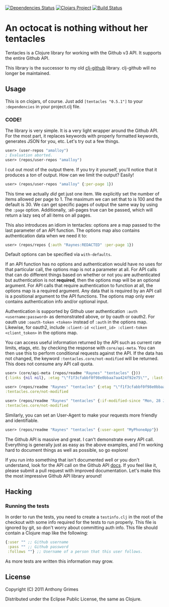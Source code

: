 [![Dependencies Status](https://jarkeeper.com/iomonad/tentacles/status.svg)](https://jarkeeper.com/iomonad/tentacles)
[![Clojars Project](https://img.shields.io/clojars/v/tentacles-fork.svg)](https://clojars.org/tentacles-fork)
[![Build Status](https://travis-ci.org/iomonad/tentacles.svg?branch=master)](https://travis-ci.org/iomonad/tentacles)

# An octocat is nothing without her tentacles

Tentacles is a Clojure library for working with the Github v3 API. It supports the entire Github API.

This library is the successor to my old [clj-github](https://github.com/Raynes/clj-github) library. clj-github will no longer be maintained.

## Usage

This is on clojars, of course. Just add `[tentacles "0.5.1"]` to your `:dependencies` in your project.clj file.

### CODE!

The library is very simple. It is a very light wrapper around the Github API. For the most part, it replaces keywords with properly formatted keywords, generates JSON for you, etc. Let's try out a few things.

```clojure
user> (user-repos "amalloy")
; Evaluation aborted.
user> (repos/user-repos "amalloy")
```

I cut out most of the output there. If you try it yourself, you'll notice that it produces a *ton* of output. How can we limit the output? Easily!

```clojure
user> (repos/user-repos "amalloy" {:per-page 1})
```

This time we actually *did* get just one item. We explicitly set the number of items allowed per page to 1. The maximum we can set that to is 100 and the default is 30. We can get specific pages of output the same way by using the `:page` option. Additionally, :all-pages true can be passed, which will return a lazy seq of all items on all pages.

This also introduces an idiom in tentacles: options are a map passed to the last parameter of an API function. The options map also contains authentication data when we need it to:

```clojure
user> (repos/repos {:auth "Raynes:REDACTED" :per-page 1})
```

Default options can be specified via `with-defaults`.

If an API function has no options and authentication would have no uses for that particular call, the options map is not a parameter at all. For API calls that can do different things based on whether or not you are authenticated but authentication is not **required**, then the options map will be an optional argument. For API calls that require authentication to function at all, the options map is a required argument. Any data that is required by an API call is a positional argument to the API functions. The options map only ever contains authentication info and/or optional input.

Authentication is supported by Github user authentication `:auth <username:password>` as demonstrated above, or by oauth or oauth2.  For oauth use `:oauth-token <token>` instead of `:auth` in the options map.  Likewise, for oauth2, include `:client-id <client_id> :client-token <client_token>` in the options map.

You can access useful information returned by the API such as current
rate limits, etags, etc. by checking the response with `core/api-meta`. You can then use this to perform conditional requests against the API. If the data has not changed, the keyword `:tentacles.core/not-modified` will be returned. This does not consume any API call quota.

```clojure
user> (core/api-meta (repos/readme "Raynes" "tentacles" {}))
{:links {nil nil}, :etag "\"f1f3cfabbf0f98e0bbaa7aa424f92e75\"", :last-modified "Mon, 28 Jan 2013 21:13:48 GMT", :call-limit 60, :call-remaining 59}

user> (repos/readme "Raynes" "tentacles" {:etag "\"f1f3cfabbf0f98e0bbaa7aa424f92e75\""})
:tentacles.core/not-modified

user> (repos/readme "Raynes" "tentacles" {:if-modified-since "Mon, 28 Jan 2013 21:13:48 GMT"})
:tentacles.core/not-modified
```

Similarly, you can set an User-Agent to make your requests more friendly and identifiable.

```clojure
user> (repos/readme "Raynes" "tentacles" {:user-agent "MyPhoneApp"})
```

The Github API is massive and great. I can't demonstrate every API call. Everything is generally just as easy as the above examples, and I'm working hard to document things as well as possible, so go explore!

If you run into something that isn't documented well or you don't understand, look for the API call on the Github API [docs](http://developer.github.com/v3/). If you feel like it, please submit a pull request with improved documentation. Let's make this the most impressive Github API library around!

## Hacking

### Running the tests

In order to run the tests, you need to create a `testinfo.clj` in the root of the checkout with some info required for the tests to run properly. This file is ignored by git, so don't worry about committing auth info. This file should contain a Clojure map like the following:

```clojure
{:user "" ;; Github username
 :pass "" ;; Github password
 :follows ""} ;; Username of a person that this user follows.
```

As more tests are written this information may grow.

## License

Copyright (C) 2011 Anthony Grimes

Distributed under the Eclipse Public License, the same as Clojure.
